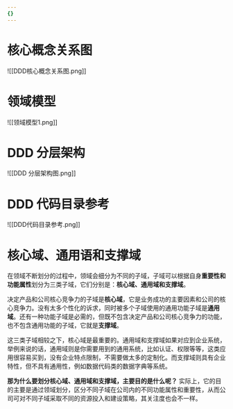 ```yaml
---
{}
---
```



# 核心概念关系图

![[DDD核心概念关系图.png]]
# 领域模型

![[领域模型1.png]]

# DDD 分层架构

![[DDD 分层架构图.png]]

# DDD 代码目录参考

![[DDD代码目录参考.png]]

# 核心域、通用语和支撑域

在领域不断划分的过程中，领域会细分为不同的子域，子域可以根据自身**重要性和功能属性**划分为三类子域，它们分别是：**核心域、通用域和支撑域**。

决定产品和公司核心竞争力的子域是**核心域**，它是业务成功的主要因素和公司的核心竞争力。没有太多个性化的诉求，同时被多个子域使用的通用功能子域是**通用域**。还有一种功能子域是必需的，但既不包含决定产品和公司核心竞争力的功能，也不包含通用功能的子域，它就是**支撑域**。

这三类子域相较之下，核心域是最重要的。通用域和支撑域如果对应到企业系统，举例来说的话，通用域则是你需要用到的通用系统，比如认证、权限等等，这类应用很容易买到，没有企业特点限制，不需要做太多的定制化。而支撑域则具有企业特性，但不具有通用性，例如数据代码类的数据字典等系统。

**那为什么要划分核心域、通用域和支撑域，主要目的是什么呢？** 实际上，它的目的主要是通过领域划分，区分不同子域在公司内的不同功能属性和重要性，从而公司可对不同子域采取不同的资源投入和建设策略，其关注度也会不一样。